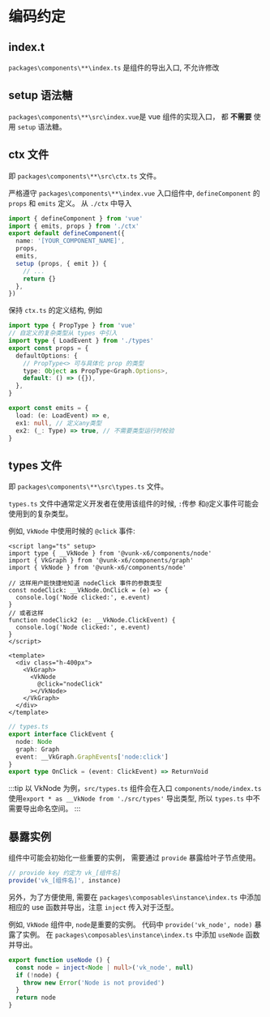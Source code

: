 # 编码约定

## index.t
`packages\components\**\index.ts` 是组件的导出入口, 不允许修改

## setup 语法糖

`packages\components\**\src\index.vue`是 vue 组件的实现入口， 都 **不需要** 使用 `setup` 语法糖。

## ctx 文件

即 `packages\components\**\src\ctx.ts` 文件。

严格遵守 `packages\components\**\index.vue` 入口组件中, `defineComponent` 的 `props` 和 `emits` 定义。 从 `./ctx` 中导入

```ts
import { defineComponent } from 'vue'
import { emits, props } from './ctx'
export default defineComponent({
  name: '[YOUR_COMPONENT_NAME]',
  props,
  emits,
  setup (props, { emit }) {
    // ...
    return {}
  },
})
```

保持 `ctx.ts` 的定义结构, 例如

```ts
import type { PropType } from 'vue'
// 自定义的复杂类型从 types 中引入
import type { LoadEvent } from './types'
export const props = {
  defaultOptions: {
    // PropType<> 可与具体化 prop 的类型
    type: Object as PropType<Graph.Options>,
    default: () => ({}),
  },
}

export const emits = {
  load: (e: LoadEvent) => e,
  ex1: null, // 定义any类型
  ex2: (_: Type) => true, // 不需要类型运行时校验
}
```

## types 文件

即 `packages\components\**\src\types.ts` 文件。

`types.ts` 文件中通常定义开发者在使用该组件的时候, `:`传参 和`@`定义事件可能会使用到的复杂类型。

例如, `VkNode` 中使用时候的 `@click` 事件:

```vue
<script lang="ts" setup>
import type { __VkNode } from '@vunk-x6/components/node'
import { VkGraph } from '@vunk-x6/components/graph'
import { VkNode } from '@vunk-x6/components/node'

// 这样用户能快捷地知道 nodeClick 事件的参数类型
const nodeClick: __VkNode.OnClick = (e) => {
  console.log('Node clicked:', e.event)
}
// 或者这样
function nodeClick2 (e: __VkNode.ClickEvent) {
  console.log('Node clicked:', e.event)
}
</script>

<template>
  <div class="h-400px">
    <VkGraph>
      <VkNode
        @click="nodeClick"
      ></VkNode>
    </VkGraph>
  </div>
</template>
```

```ts
// types.ts
export interface ClickEvent {
  node: Node
  graph: Graph
  event: __VkGraph.GraphEvents['node:click']
}
export type OnClick = (event: ClickEvent) => ReturnVoid
```

:::tip
以 VkNode 为例，`src/types.ts` 组件会在入口 `components/node/index.ts` 使用`export * as __VkNode from './src/types'`
导出类型, 所以 `types.ts` 中不需要导出命名空间。
:::

## 暴露实例

组件中可能会初始化一些重要的实例， 需要通过 `provide` 暴露给叶子节点使用。

```ts
// provide key 约定为 vk_[组件名]
provide('vk_[组件名]', instance)
```

另外，为了方便使用, 需要在 `packages\composables\instance\index.ts` 中添加相应的 use 函数并导出，注意 `inject` 传入对于泛型。

例如, `VkNode` 组件中, `node`是重要的实例。 代码中 `provide('vk_node', node)` 暴露了实例。 在 `packages\composables\instance\index.ts` 中添加 `useNode` 函数并导出。

```ts
export function useNode () {
  const node = inject<Node | null>('vk_node', null)
  if (!node) {
    throw new Error('Node is not provided')
  }
  return node
}
```

